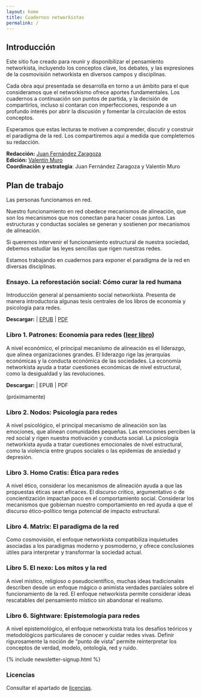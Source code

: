 ```yaml
---
layout: home
title: Cuadernos networkistas
permalink: /
---
```


## Introducción

Este sitio fue creado para reunir y disponibilizar el pensamiento networkista, incluyendo los conceptos clave, los debates, y las expresiones de la cosmovisión networkista en diversos campos y disciplinas.

Cada obra aquí presentada se desarrolla en torno a un ámbito para el que consideramos que el networkismo ofrece aportes fundamentales. Los cuadernos a continuación son puntos de partida, y la decisión de compartirlos, incluso si contaran con imperfecciones, responde a un profundo interés por abrir la discusión y fomentar la circulación de estos conceptos.

Esperamos que estas lecturas te motiven a comprender, discutir y construir el paradigma de la red. Los compartiremos aquí a medida que completemos su redacción.

**Redacción:** [Juan Fernández Zaragoza](https://www.instagram.com/juanozaragoza/)<br>
**Edición:** [Valentín Muro](https://valentinmuro.com)<br>
**Coordinación y estrategia**: Juan Fernández Zaragoza y Valentín Muro


## Plan de trabajo

Las personas funcionamos en red. 

Nuestro funcionamiento en red obedece mecanismos de alineación, que son los mecanismos que nos conectan para hacer cosas juntos. Las estructuras y conductas sociales se generan y sostienen por mecanismos de alineación.

Si queremos intervenir el funcionamiento estructural de nuestra sociedad, debemos estudiar las leyes sencillas que rigen nuestras redes.

Estamos trabajando en cuadernos para exponer el paradigma de la red en diversas disciplinas.

### Ensayo. La reforestación social: Cómo curar la red humana

Introducción general al pensamiento social networkista. Presenta de manera introductoria algunas tesis centrales de los libros de economía y psicología para redes.

**Descargar:** | [EPUB](/assets/ebooks/La_reforestacion_social.epub) | [PDF](/assets/ebooks/La_reforestacion_social.pdf)

### Libro 1. Patrones: Economía para redes ([leer libro](/introduccion-economia.html))

A nivel económico, el principal mecanismo de alineación es el liderazgo, que alinea organizaciones grandes. El liderazgo rige las jerarquías económicas y la conducta económica de las sociedades. La economía networkista ayuda a tratar cuestiones económicas de nivel estructural, como la desigualdad y las revoluciones.

**Descargar:** | EPUB | PDF

(próximamente)

### Libro 2. Nodos: Psicología para redes

A nivel psicológico, el principal mecanismo de alineación son las emociones, que alinean comunidades pequeñas. Las emociones perciben la red social y rigen nuestra motivación y conducta social. La psicología networkista ayuda a tratar cuestiones emocionales de nivel estructural, como la violencia entre grupos sociales o las epidemias de ansiedad y depresión.

### Libro 3. Homo Cratis: Ética para redes

A nivel ético, considerar los mecanismos de alineación ayuda a que las propuestas éticas sean eficaces. El discurso crítico, argumentativo o de concientización impactan poco en el comportamiento social. Considerar los mecanismos que gobiernan nuestro comportamiento en red ayuda a que el discurso ético-político tenga potencial de impacto estructural.

### Libro 4. Matrix: El paradigma de la red

Como cosmovisión, el enfoque networkista compatibiliza inquietudes asociadas a los paradigmas moderno y posmoderno, y ofrece conclusiones útiles para interpretar y transformar la sociedad actual. 

### Libro 5. El nexo: Los mitos y la red

A nivel místico, religioso o pseudocientífico, muchas ideas tradicionales describen desde un enfoque mágico o animista verdades parciales sobre el funcionamiento de la red. El enfoque networkista permite considerar ideas rescatables del pensamiento místico sin abandonar el realismo.

### Libro 6. Sightware: Epistemología para redes

A nivel epistemológico, el enfoque networkista trata los desafíos teóricos y metodológicos particulares de conocer y cuidar redes vivas. Definir rigurosamente la noción de “punto de vista” permite reinterpretar los conceptos de verdad, modelo, ontología, red y ruido. 

{% include newsletter-signup.html %}

### Licencias

Consultar el apartado de [licencias](/licencias).
